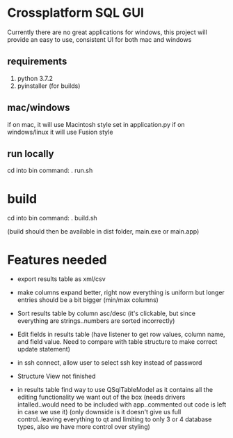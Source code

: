 # Crossplatform SQL GUI

Currently there are no great applications for windows, this project
will provide an easy to use, consistent UI for both mac and windows


## requirements
1. python 3.7.2
2. pyinstaller (for builds)


## mac/windows
if on mac, it will use Macintosh style set in application.py
if on windows/linux it will use Fusion style


## run locally
cd into bin
command: . run.sh


# build
cd into bin
command: . build.sh

(build should then be available in dist folder, main.exe or main.app)


# Features needed
* export results table as xml/csv

* make columns expand better, right now everything is uniform but longer entries should be a bit bigger (min/max columns)

* Sort results table by column asc/desc (it's clickable, but since everything are strings..numbers are sorted incorrectly)

* Edit fields in results table (have listener to get row values, column name, and field value. Need to compare with table structure to make correct update statement)

* in ssh connect, allow user to select ssh key instead of password

* Structure View not finished

* in results table find way to use QSqlTableModel as it contains all the editing functionality we want out of the box (needs drivers intalled..would need to be included with app..commented out code is left in case we use it)
(only downside is it doesn't give us full control..leaving everything to qt and limiting to only 3 or 4 database types, also we have more control over styling)
